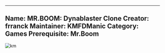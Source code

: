-----------------------
Name: MR.BOOM: Dynablaster Clone
Creator: frranck
Maintainer: KMFDManic
Category: Games
Prerequisite: Mr.Boom
-----------------------
![km](https://i.imgur.com/Zr0RSgU.jpg)
